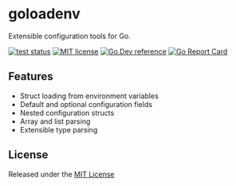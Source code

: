 # goloadenv

Extensible configuration tools for Go.

[![test status](https://github.com/munisense/goloadenv/workflows/tests/badge.svg?branch=main "test status")](https://github.com/munisense/goloadenv/actions)
[![MIT license](https://img.shields.io/badge/license-MIT-brightgreen.svg)](https://opensource.org/licenses/MIT)
[![Go.Dev reference](https://img.shields.io/badge/go.dev-reference-blue?logo=go&logoColor=white)](https://pkg.go.dev/github.com/munisense/goloadenv?tab=doc)
[![Go Report Card](https://goreportcard.com/badge/github.com/munisense/goloadenv)](https://goreportcard.com/report/github.com/munisense/goloadenv)

## Features

* Struct loading from environment variables
* Default and optional configuration fields
* Nested configuration structs
* Array and list parsing
* Extensible type parsing

## License
Released under the [MIT License](https://github.com/munisense/goloadenv/blob/master/LICENSE)